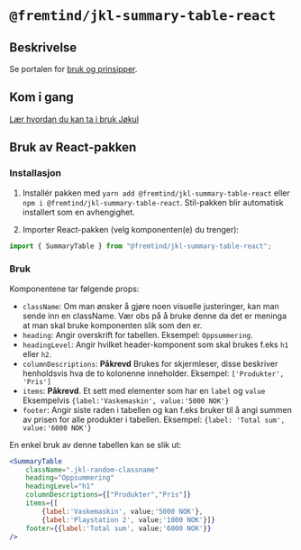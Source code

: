 # `@fremtind/jkl-summary-table-react`


## Beskrivelse

Se portalen for [bruk og prinsipper](https://fremtind.github.io/jokul/komponenter/summarytable).

## Kom i gang

[Lær hvordan du kan ta i bruk Jøkul](https://fremtind.github.io/jokul/developer/getting-started/)

## Bruk av React-pakken

### Installasjon

1. Installér pakken med `yarn add @fremtind/jkl-summary-table-react` eller `npm i @fremtind/jkl-summary-table-react`. Stil-pakken blir automatisk installert som en avhengighet.

2. Importer React-pakken (velg komponenten(e) du trenger):

```js
import { SummaryTable } from "@fremtind/jkl-summary-table-react";
```

### Bruk

Komponentene tar følgende props:

-   `className`: Om man ønsker å gjøre noen visuelle justeringer, kan man sende inn en className. Vær obs på å bruke denne da det er meninga at man skal bruke komponenten slik som den er.
-   `heading`: Angir overskrift for tabellen. Eksempel: `Oppsummering`.
-   `headingLevel`: Angir hvilket header-komponent som skal brukes f.eks `h1` eller `h2`.
-   `columnDescriptions`: **Påkrevd** Brukes for skjermleser, disse beskriver henholdsvis hva de to kolonenne inneholder. Eksempel: `['Produkter', 'Pris']`
-   `items`: **Påkrevd**. Et sett med elementer som har en `label` og `value` Eksempelvis `{label:'Vaskemaskin', value:'5000 NOK'}`
-   `footer`: Angir siste raden i tabellen og kan f.eks bruker til å angi summen av prisen for alle produkter i tabellen.  Eksempel: `{label: 'Total sum', value:'6000 NOK'}`

En enkel bruk av denne tabellen kan se slik ut:

```jsx
<SummaryTable 
    className=".jkl-random-classname"
    heading="Oppsummering" 
    headingLevel="h1"
    columnDescriptions={["Produkter","Pris"]}
    items={[
        {label:'Vaskemaskin', value;'5000 NOK'},
        {label:'Playstation 2', value;'1000 NOK'}]}
    footer={{label:'Total sum', value;'6000 NOK'}}
/>
```